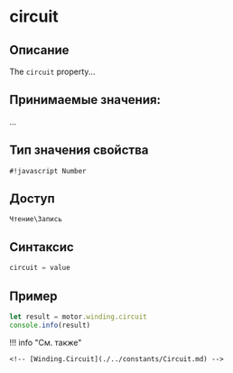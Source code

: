 # circuit

## Описание
The `circuit` property...

## Принимаемые значения:
...

## Тип значения свойства
`#!javascript Number`

## Доступ
`Чтение\Запись`

## Синтаксис
```javascript
circuit = value
```

## Пример
```javascript linenums="1"
let result = motor.winding.circuit
console.info(result)
```

!!! info "См. также"

    <!-- [Winding.Circuit](./../constants/Circuit.md) -->

